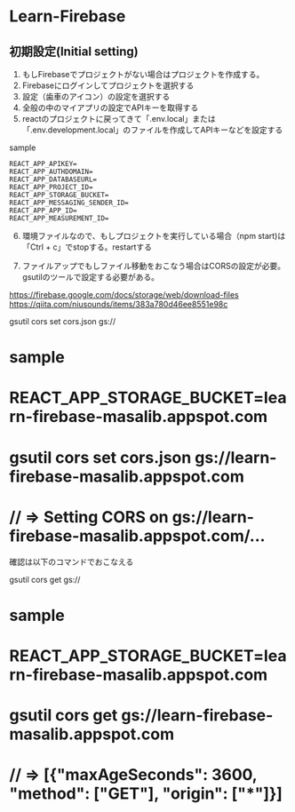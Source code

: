 # Learn-Firebase


## 初期設定(Initial setting)

1. もしFirebaseでプロジェクトがない場合はプロジェクトを作成する。
1. Firebaseにログインしてプロジェクトを選択する
1. 設定（歯車のアイコン）の設定を選択する
1. 全般の中のマイアプリの設定でAPIキーを取得する
1. reactのプロジェクトに戻ってきて「.env.local」または「.env.development.local」のファイルを作成してAPIキーなどを設定する

sample 

```
REACT_APP_APIKEY=
REACT_APP_AUTHDOMAIN=
REACT_APP_DATABASEURL=
REACT_APP_PROJECT_ID=
REACT_APP_STORAGE_BUCKET=
REACT_APP_MESSAGING_SENDER_ID=
REACT_APP_APP_ID=
REACT_APP_MEASUREMENT_ID=
```
6. 環境ファイルなので、もしプロジェクトを実行している場合（npm start)は「Ctrl + c」でstopする。restartする


7. ファイルアップでもしファイル移動をおこなう場合はCORSの設定が必要。  
gsutilのツールで設定する必要がある。

https://firebase.google.com/docs/storage/web/download-files
https://qiita.com/niusounds/items/383a780d46ee8551e98c

gsutil cors set cors.json gs://<your-cloud-storage-bucket>

# sample   
#  REACT_APP_STORAGE_BUCKET=learn-firebase-masalib.appspot.com  
#  gsutil cors set cors.json gs://learn-firebase-masalib.appspot.com  
#  // => Setting CORS on gs://learn-firebase-masalib.appspot.com/...  

確認は以下のコマンドでおこなえる  

gsutil cors get gs://<your-cloud-storage-bucket>  

# sample  
#  REACT_APP_STORAGE_BUCKET=learn-firebase-masalib.appspot.com  
#  gsutil cors get gs://learn-firebase-masalib.appspot.com  
#  // => [{"maxAgeSeconds": 3600, "method": ["GET"], "origin": ["*"]}]  

